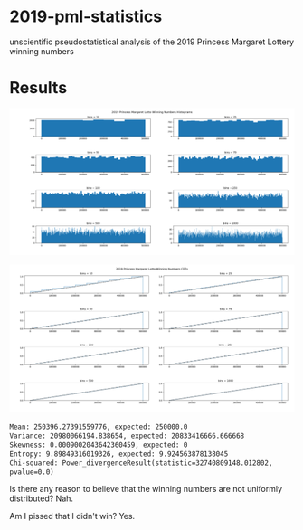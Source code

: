 # 2019-pml-statistics
unscientific pseudostatistical analysis of the 2019 Princess Margaret Lottery winning numbers

# Results

![Histograms of 2019 PML winning numbers](histograms.png)

![CDFs of 2019 PML winning numbers](cdfs.png)

```
Mean: 250396.27391559776, expected: 250000.0
Variance: 20980066194.838654, expected: 20833416666.666668
Skewness: 0.0009002043642360459, expected: 0
Entropy: 9.89849316019326, expected: 9.924563878138045
Chi-squared: Power_divergenceResult(statistic=32740809148.012802, pvalue=0.0)
```

Is there any reason to believe that the winning numbers are not uniformly distributed? Nah.

Am I pissed that I didn't win? Yes.

